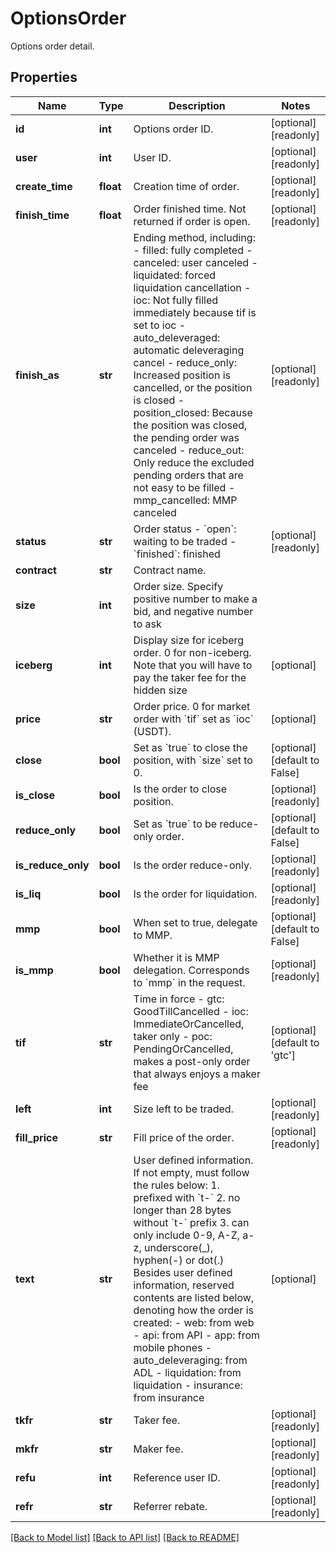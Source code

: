 # OptionsOrder

Options order detail.
## Properties
Name | Type | Description | Notes
------------ | ------------- | ------------- | -------------
**id** | **int** | Options order ID. | [optional] [readonly] 
**user** | **int** | User ID. | [optional] [readonly] 
**create_time** | **float** | Creation time of order. | [optional] [readonly] 
**finish_time** | **float** | Order finished time. Not returned if order is open. | [optional] [readonly] 
**finish_as** | **str** | Ending method, including:  - filled: fully completed - canceled: user canceled - liquidated: forced liquidation cancellation - ioc: Not fully filled immediately because tif is set to ioc - auto_deleveraged: automatic deleveraging cancel - reduce_only: Increased position is cancelled, or the position is closed - position_closed: Because the position was closed, the pending order was canceled - reduce_out: Only reduce the excluded pending orders that are not easy to be filled - mmp_cancelled: MMP canceled | [optional] [readonly] 
**status** | **str** | Order status  - &#x60;open&#x60;: waiting to be traded - &#x60;finished&#x60;: finished | [optional] [readonly] 
**contract** | **str** | Contract name. | 
**size** | **int** | Order size. Specify positive number to make a bid, and negative number to ask | 
**iceberg** | **int** | Display size for iceberg order. 0 for non-iceberg. Note that you will have to pay the taker fee for the hidden size | [optional] 
**price** | **str** | Order price. 0 for market order with &#x60;tif&#x60; set as &#x60;ioc&#x60; (USDT). | [optional] 
**close** | **bool** | Set as &#x60;true&#x60; to close the position, with &#x60;size&#x60; set to 0. | [optional] [default to False]
**is_close** | **bool** | Is the order to close position. | [optional] [readonly] 
**reduce_only** | **bool** | Set as &#x60;true&#x60; to be reduce-only order. | [optional] [default to False]
**is_reduce_only** | **bool** | Is the order reduce-only. | [optional] [readonly] 
**is_liq** | **bool** | Is the order for liquidation. | [optional] [readonly] 
**mmp** | **bool** | When set to true, delegate to MMP. | [optional] [default to False]
**is_mmp** | **bool** | Whether it is MMP delegation. Corresponds to &#x60;mmp&#x60; in the request. | [optional] [readonly] 
**tif** | **str** | Time in force  - gtc: GoodTillCancelled - ioc: ImmediateOrCancelled, taker only - poc: PendingOrCancelled, makes a post-only order that always enjoys a maker fee | [optional] [default to 'gtc']
**left** | **int** | Size left to be traded. | [optional] [readonly] 
**fill_price** | **str** | Fill price of the order. | [optional] [readonly] 
**text** | **str** | User defined information. If not empty, must follow the rules below:  1. prefixed with &#x60;t-&#x60; 2. no longer than 28 bytes without &#x60;t-&#x60; prefix 3. can only include 0-9, A-Z, a-z, underscore(_), hyphen(-) or dot(.) Besides user defined information, reserved contents are listed below, denoting how the order is created:  - web: from web - api: from API - app: from mobile phones - auto_deleveraging: from ADL - liquidation: from liquidation - insurance: from insurance  | [optional] 
**tkfr** | **str** | Taker fee. | [optional] [readonly] 
**mkfr** | **str** | Maker fee. | [optional] [readonly] 
**refu** | **int** | Reference user ID. | [optional] [readonly] 
**refr** | **str** | Referrer rebate. | [optional] [readonly] 

[[Back to Model list]](../README.md#documentation-for-models) [[Back to API list]](../README.md#documentation-for-api-endpoints) [[Back to README]](../README.md)


